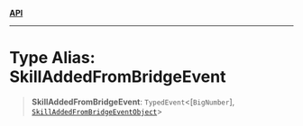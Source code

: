 [**API**](../../../README.md)

***

# Type Alias: SkillAddedFromBridgeEvent

> **SkillAddedFromBridgeEvent**: `TypedEvent`\<\[`BigNumber`\], [`SkillAddedFromBridgeEventObject`](../interfaces/SkillAddedFromBridgeEventObject.md)\>
